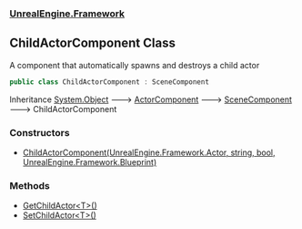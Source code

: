 ### [UnrealEngine.Framework](./UnrealEngine-Framework.md 'UnrealEngine.Framework')
## ChildActorComponent Class
A component that automatically spawns and destroys a child actor  
```csharp
public class ChildActorComponent : SceneComponent
```
Inheritance [System.Object](https://docs.microsoft.com/en-us/dotnet/api/System.Object 'System.Object') &#129106; [ActorComponent](./ActorComponent.md 'UnrealEngine.Framework.ActorComponent') &#129106; [SceneComponent](./SceneComponent.md 'UnrealEngine.Framework.SceneComponent') &#129106; ChildActorComponent  
### Constructors
- [ChildActorComponent(UnrealEngine.Framework.Actor, string, bool, UnrealEngine.Framework.Blueprint)](./ChildActorComponent-ChildActorComponent(Actor_string_bool_Blueprint).md 'UnrealEngine.Framework.ChildActorComponent.ChildActorComponent(UnrealEngine.Framework.Actor, string, bool, UnrealEngine.Framework.Blueprint)')
### Methods
- [GetChildActor&lt;T&gt;()](./ChildActorComponent-GetChildActor-T-().md 'UnrealEngine.Framework.ChildActorComponent.GetChildActor&lt;T&gt;()')
- [SetChildActor&lt;T&gt;()](./ChildActorComponent-SetChildActor-T-().md 'UnrealEngine.Framework.ChildActorComponent.SetChildActor&lt;T&gt;()')
